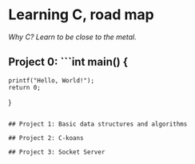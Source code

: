 # Learning C, road map

_Why C? Learn to be close to the metal._

## Project 0: ```int main() {
	printf("Hello, World!");
	return 0;
}
```

## Project 1: Basic data structures and algorithms

## Project 2: C-koans

## Project 3: Socket Server

